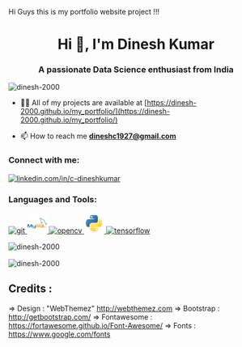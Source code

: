 Hi Guys this is my portfolio website project !!! 
<h1 align="center">Hi 👋, I'm Dinesh Kumar</h1>
<h3 align="center">A passionate Data Science enthusiast from India</h3>

<p align="left"> <img src="https://komarev.com/ghpvc/?username=dinesh-2000&label=Profile%20views&color=0e75b6&style=flat" alt="dinesh-2000" /> </p>

- 👨‍💻 All of my projects are available at [https://dinesh-2000.github.io/my_portfolio/](https://dinesh-2000.github.io/my_portfolio/)

- 📫 How to reach me **dineshc1927@gmail.com**

<h3 align="left">Connect with me:</h3>
<p align="left">
<a href="https://linkedin.com/in/linkedin.com/in/c-dineshkumar" target="blank"><img align="center" src="https://raw.githubusercontent.com/rahuldkjain/github-profile-readme-generator/master/src/images/icons/Social/linked-in-alt.svg" alt="linkedin.com/in/c-dineshkumar" height="30" width="40" /></a>
</p>

<h3 align="left">Languages and Tools:</h3>
<p align="left"> <a href="https://git-scm.com/" target="_blank" rel="noreferrer"> <img src="https://www.vectorlogo.zone/logos/git-scm/git-scm-icon.svg" alt="git" width="40" height="40"/> </a> <a href="https://www.mysql.com/" target="_blank" rel="noreferrer"> <img src="https://raw.githubusercontent.com/devicons/devicon/master/icons/mysql/mysql-original-wordmark.svg" alt="mysql" width="40" height="40"/> </a> <a href="https://opencv.org/" target="_blank" rel="noreferrer"> <img src="https://www.vectorlogo.zone/logos/opencv/opencv-icon.svg" alt="opencv" width="40" height="40"/> </a> <a href="https://www.python.org" target="_blank" rel="noreferrer"> <img src="https://raw.githubusercontent.com/devicons/devicon/master/icons/python/python-original.svg" alt="python" width="40" height="40"/> </a> <a href="https://www.tensorflow.org" target="_blank" rel="noreferrer"> <img src="https://www.vectorlogo.zone/logos/tensorflow/tensorflow-icon.svg" alt="tensorflow" width="40" height="40"/> </a> </p>

<p><img align="center" src="https://github-readme-stats.vercel.app/api/top-langs?username=dinesh-2000&show_icons=true&locale=en&layout=compact" alt="dinesh-2000" /></p>

<p><img align="center" src="https://github-readme-streak-stats.herokuapp.com/?user=dinesh-2000&" alt="dinesh-2000" /></p>

Credits :
--------- 

=> Design : "WebThemez"  http://webthemez.com 
=> Bootstrap : http://getbootstrap.com/
=> Fontawesome : https://fortawesome.github.io/Font-Awesome/
=> Fonts : https://www.google.com/fonts
